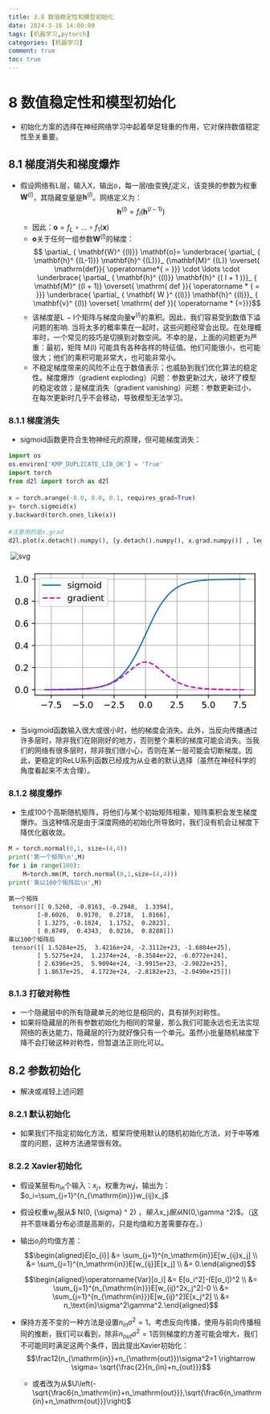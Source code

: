 ```yaml
---
title: 3.8 数值稳定性和模型初始化
date: 2024-3-16 14:00:00
tags: [机器学习,pytorch]
categories: [机器学习]
comment: true
toc: true
---
```

#  
<!--more-->
# 8 数值稳定性和模型初始化
- 初始化方案的选择在神经网络学习中起着举足轻重的作用，它对保持数值稳定性至关重要。

## 8.1 梯度消失和梯度爆炸
- 假设网络有L层，输入X，输出o，每一层$l$由变换$f_l$定义，该变换的参数为权重$\mathbf{W}^{(l)}$，其隐藏变量是$\mathbf{h}^{(l)}$。网络定义为：
    $$\mathbf{h}^{(l)}= f_l(\mathbf{h}^{(l-1)})$$
    - 因此：$\mathbf{o}=f_L\circ\ldots\circ f_1(\mathbf{x})$
    - $\mathbf{o}$关于任何一组参数$\mathbf{W}^{(l)}$的梯度：
        $$ \partial_ { \mathbf{W}^ {(l)}} \mathbf{o}= \underbrace{ \partial_ { \mathbf{h}^ {(L-1)}} \mathbf{h}^ {(L)}}_ {\mathbf{M}^ {(L)} \overset{ \mathrm{def}}{ \operatorname*{ = }}} \cdot \ldots \cdot \underbrace{ \partial_ { \mathbf{h}^ {(l)}} \mathbf{h}^ {( l + 1 )}}_ { \mathbf{M}^ {(l + 1)} \overset{ \mathrm{ def }}{ \operatorname * { = }}} \underbrace{ \partial_ { \mathbf{ W }^ {(l)}} \mathbf{h}^ {(l)}}_ { \mathbf{v}^ {(l)} \overset{ \mathrm{ def }}{ \operatorname * {=}}}$$
    - 该梯度是L − l个矩阵与梯度向量$\mathbf{v}^{(l)}$的乘积。因此，我们容易受到数值下溢问题的影响. 当将太多的概率乘在一起时，这些问题经常会出现。在处理概率时，一个常见的技巧是切换到对数空间。不幸的是，上面的问题更为严重：最初，矩阵 M(l) 可能具有各种各样的特征值。他们可能很小，也可能很大；他们的乘积可能非常大，也可能非常小。
    - 不稳定梯度带来的风险不止在于数值表示；也威胁到我们优化算法的稳定性。梯度爆炸（gradient exploding）问题：参数更新过大，破坏了模型的稳定收敛；是梯度消失（gradient vanishing）问题：参数更新过小，在每次更新时几乎不会移动，导致模型无法学习。
### 8.1.1 梯度消失
- sigmoid函数更符合生物神经元的原理，但可能梯度消失：

    


```python
import os
os.environ['KMP_DUPLICATE_LIB_OK'] = 'True'
import torch
from d2l import torch as d2l

x = torch.arange(-8.0, 8.0, 0.1, requires_grad=True)
y= torch.sigmoid(x)
y.backward(torch.ones_like(x))

#注意用的是x.grad
d2l.plot(x.detach().numpy(), [y.detach().numpy(), x.grad.numpy()] , legend=['sigmoid','gradient'], figsize=(4.5, 2.5))
```

​      ![svg](D:/blog/themes/yilia/source/img/deeplearning/code/pytorch/3_mlp/8_init_files/8_init_2_0.svg)

![svg](img/deeplearning/code/pytorch/3_mlp/8_init_files/8_init_2_0.svg)
    


- 当sigmoid函数输入很大或很小时，他的梯度会消失。此外，当反向传播通过许多层时，除非我们在刚刚好的地方，否则整个乘积的梯度可能会消失。当我们的网络有很多层时，除非我们很小心，否则在某一层可能会切断梯度。因此，更稳定的ReLU系列函数已经成为从业者的默认选择（虽然在神经科学的角度看起来不太合理）。
### 8.1.2 梯度爆炸
- 生成100个高斯随机矩阵，将他们与某个初始矩阵相乘，矩阵乘积会发生梯度爆炸。当这种情况是由于深度网络的初始化所导致时，我们没有机会让梯度下降优化器收敛。


```python
M = torch.normal(0,1, size=(4,4))
print('第一个矩阵\n',M)
for i in range(100):
    M=torch.mm(M, torch.normal(0,1,size=(4,4)))
print('乘以100个矩阵后\n',M)
```

    第一个矩阵
     tensor([[ 0.5260, -0.8163, -0.2948,  1.3394],
            [-0.6026,  0.9170,  0.2718,  1.0166],
            [ 1.3275, -0.1824,  1.1752,  0.2823],
            [ 0.8749,  0.4343,  0.0216,  0.8288]])
    乘以100个矩阵后
     tensor([[ 1.5284e+25,  3.4216e+24, -2.3112e+23, -1.6804e+25],
            [ 5.5275e+24,  1.2374e+24, -8.3584e+22, -6.0772e+24],
            [ 2.6396e+25,  5.9094e+24, -3.9915e+23, -2.9022e+25],
            [ 1.8637e+25,  4.1723e+24, -2.8182e+23, -2.0490e+25]])


### 8.1.3 打破对称性
- 一个隐藏层中的所有隐藏单元的地位是相同的，具有排列对称性。
- 如果将隐藏层的所有参数初始化为相同的常量，那么我们可能永远也无法实现网络的表达能力，隐藏层的行为就好像只有一个单元。虽然小批量随机梯度下降不会打破这种对称性，但暂退法正则化可以。
## 8.2 参数初始化
- 解决或减轻上述问题
### 8.2.1 默认初始化
- 如果我们不指定初始化方法，框架将使用默认的随机初始化方法，对于中等难度的问题，这种方法通常很有效。
### 8.2.2 Xavier初始化
- 假设某层有$n_{in}$个输入：$x_j$，权重为$w_ij$，输出为：$o_i=\sum_{j=1}^{n_{\mathrm{in}}}w_{ij}x_j$
- 假设权重$w_{ij}$服从$ N(0, {\sigma} ^ 2) $，输入$x_j$服从$N(0,\gamma ^2)$。（这并不意味着分布必须是高斯的，只是均值和方差需要存在。）
- 输出$o_i$的均值方差：
    $$\begin{aligned}E[o_{i}] &= \sum_{j=1}^{n_\mathrm{in}}E[w_{ij}x_j]  \\ &= \sum_{j=1}^{n_\mathrm{in}}E[w_{ij}]E[x_j] \\ &= 0.\end{aligned}$$

    $$\begin{aligned}\operatorname{Var}[o_i] &= E[o_i^2]-(E[o_i])^2  \\ &= \sum_{j=1}^{n_{\mathrm{in}}}E[w_{ij}^2x_j^2]-0 \\ &= \sum_{j=1}^{n_{\mathrm{in}}}E[w_{ij}^2]E[x_j^2] \\ &= n_\text{in}\sigma^2\gamma^2.\end{aligned}$$
- 保持方差不变的一种方法是设置$n_{in} \sigma^2=1$。考虑反向传播，使用与前向传播相同的推断，我们可以看到，除非$n_{out} \sigma^2=1$否则梯度的方差可能会增大，我们不可能同时满足这两个条件，因此提出Xavier初始化：
    $$\frac12(n_{\mathrm{in}}+n_{\mathrm{out}})\sigma^2=1 \rightarrow \sigma= \sqrt{\frac{2}{n_{in}+n_{out}}}$$
    - 或者改为从$U\left(-\sqrt{\frac6{n_\mathrm{in}+n_\mathrm{out}}},\sqrt{\frac6{n_\mathrm{in}+n_\mathrm{out}}}\right)$
